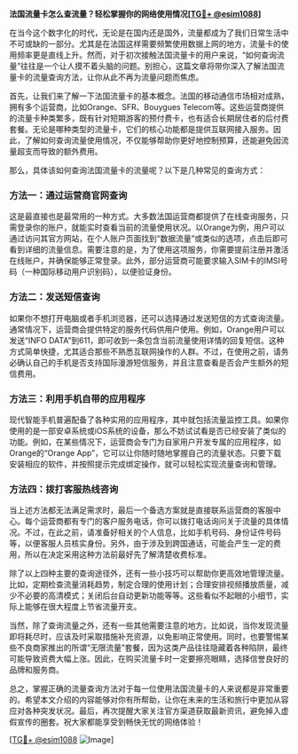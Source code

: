 **法国流量卡怎么查流量？轻松掌握你的网络使用情况[[TG💪+ @esim1088](https://t.me/s/esim1088)]**

在当今这个数字化的时代，无论是在国内还是国外，流量都成为了我们日常生活中不可或缺的一部分。尤其是在法国这样需要频繁使用数据上网的地方，流量卡的使用频率更是直线上升。然而，对于初次接触法国流量卡的用户来说，“如何查询流量”往往是一个让人摸不着头脑的问题。别担心，这篇文章将带你深入了解法国流量卡的流量查询方法，让你从此不再为流量问题而焦虑。

首先，让我们来了解一下法国流量卡的基本概念。法国的移动通信市场相对成熟，拥有多个运营商，比如Orange、SFR、Bouygues Telecom等。这些运营商提供的流量卡种类繁多，既有针对短期游客的预付费卡，也有适合长期居住者的后付费套餐。无论是哪种类型的流量卡，它们的核心功能都是提供互联网接入服务。因此，了解如何查询流量使用情况，不仅能够帮助你更好地控制预算，还能避免因流量超支而导致的额外费用。

那么，具体该如何查询法国流量卡的流量呢？以下是几种常见的查询方式：

### 方法一：通过运营商官网查询

这是最直接也是最常用的一种方式。大多数法国运营商都提供了在线查询服务，只需登录你的账户，就能实时查看当前的流量使用状况。以Orange为例，用户可以通过访问其官方网站，在个人账户页面找到“数据流量”或类似的选项，点击后即可看到详细的流量信息。需要注意的是，为了使用这项服务，你需要提前注册并激活在线账户，并确保能够正常登录。此外，部分运营商可能要求输入SIM卡的IMSI号码（一种国际移动用户识别码），以便验证身份。

### 方法二：发送短信查询

如果你不想打开电脑或者手机浏览器，还可以选择通过发送短信的方式查询流量。通常情况下，运营商会提供特定的服务代码供用户使用。例如，Orange用户可以发送“INFO DATA”到611，即可收到一条包含当前流量使用详情的回复短信。这种方式简单快捷，尤其适合那些不熟悉互联网操作的人群。不过，在使用之前，请务必确认自己的手机是否支持国际漫游短信服务，并且注意查看是否会产生额外的短信费用。

### 方法三：利用手机自带的应用程序

现代智能手机普遍配备了各种实用的应用程序，其中就包括流量监控工具。如果你使用的是一部安卓系统或iOS系统的设备，那么不妨试试看是否已经安装了类似的功能。例如，在某些情况下，运营商会专门为自家用户开发专属的应用程序，如Orange的“Orange App”，它可以让你随时随地掌握自己的流量状态。只要下载安装相应的软件，并按照提示完成绑定操作，就可以轻松实现流量查询和管理。

### 方法四：拨打客服热线咨询

当上述方法都无法满足需求时，最后一个备选方案就是直接联系运营商的客服中心。每个运营商都有专门的客户服务电话，你可以拨打电话询问关于流量的具体情况。不过，在此之前，请准备好相关的个人信息，比如手机号码、身份证件号码等，以便客服人员核实身份。另外，由于涉及到跨国通话，可能会产生一定的费用，所以在决定采用这种方法前最好先了解清楚收费标准。

除了以上四种主要的查询途径外，还有一些小技巧可以帮助你更高效地管理流量。比如，定期检查流量消耗趋势，制定合理的使用计划；合理安排视频播放质量，减少不必要的高清模式；关闭后台自动更新功能等等。这些看似不起眼的小细节，实际上能够在很大程度上节省流量开支。

当然，除了查询流量之外，还有一些其他需要注意的地方。比如说，当你发现流量即将耗尽时，应该及时采取措施补充资源，以免影响正常使用。同时，也要警惕某些不良商家推出的所谓“无限流量”套餐，因为这类产品往往隐藏着各种陷阱，最终可能导致资费大幅上涨。因此，在购买流量卡时一定要擦亮眼睛，选择信誉良好的品牌和服务商。

总之，掌握正确的流量查询方法对于每一位使用法国流量卡的人来说都是非常重要的。希望本文介绍的内容能够对你有所帮助，让你在未来的生活和旅行中更加从容应对各种突发状况。最后，再次提醒大家关注官方渠道获取最新资讯，避免掉入虚假宣传的圈套。祝大家都能享受到畅快无忧的网络体验！

[[TG💪+ @esim1088](https://t.me/s/esim1088) ![Image](https://i.postimg.cc/4NQfJmqS/Snipaste-2025-05-13-00-14-12.png)]